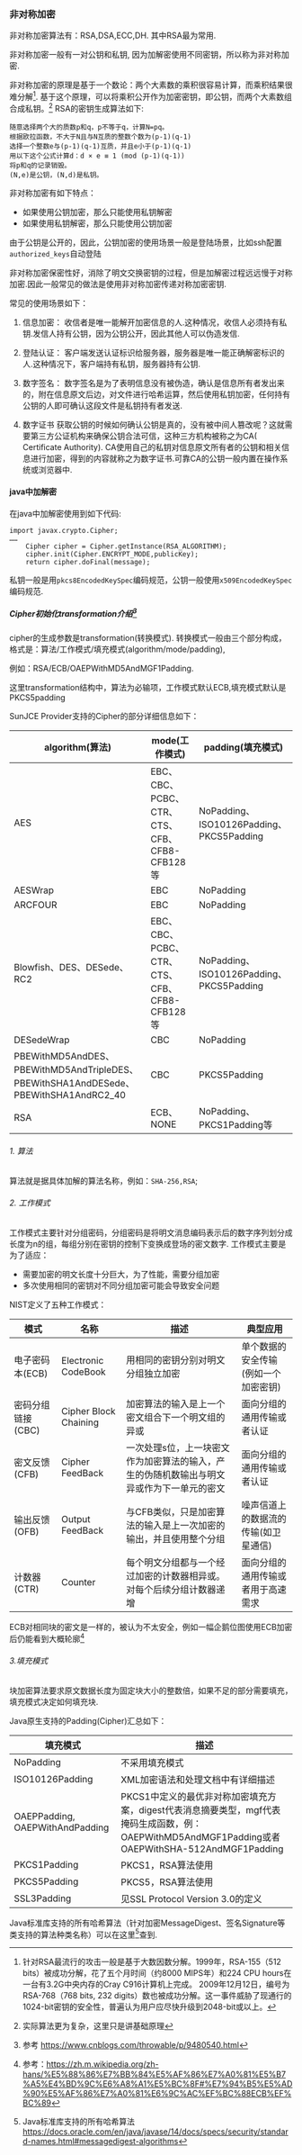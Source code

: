 ### 非对称加密

非对称加密算法有：RSA,DSA,ECC,DH.
其中RSA最为常用.

非对称加密一般有一对公钥和私钥, 因为加解密使用不同密钥，所以称为非对称加密.

非对称加密的原理是基于一个数论：两个大素数的乘积很容易计算，而乘积结果很难分解[^1].
基于这个原理，可以将乘积公开作为加密密钥，即公钥，而两个大素数组合成私钥。[^2]
RSA的密钥生成算法如下:

```
随意选择两个大的质数p和q，p不等于q，计算N=pq。
根据欧拉函数，不大于N且与N互质的整数个数为(p-1)(q-1)
选择一个整数e与(p-1)(q-1)互质，并且e小于(p-1)(q-1)
用以下这个公式计算d：d × e ≡ 1 (mod (p-1)(q-1))
将p和q的记录销毁。
(N,e)是公钥，(N,d)是私钥。
```

非对称加密有如下特点：

* 如果使用公钥加密，那么只能使用私钥解密
* 如果使用私钥解密，那么只能使用公钥加密

由于公钥是公开的，因此，公钥加密的使用场景一般是登陆场景，比如ssh配置`authorized_keys`自动登陆

非对称加密保密性好，消除了明文交换密钥的过程，但是加解密过程远远慢于对称加密.因此一般常见的做法是使用非对称加密传递对称加密密钥.

常见的使用场景如下：

1. 信息加密：
   收信者是唯一能解开加密信息的人.这种情况，收信人必须持有私钥.发信人持有公钥，因为公钥公开，因此其他人可以伪造发信.

2. 登陆认证：
   客户端发送认证标识给服务器，服务器是唯一能正确解密标识的人.这种情况下，客户端持有私钥，服务器持有公钥.

3. 数字签名：
   数字签名是为了表明信息没有被伪造，确认是信息所有者发出来的，附在信息原文后边，对文件进行哈希运算，然后使用私钥加密，任何持有公钥的人即可确认这段文件是私钥持有者发送.

4. 数字证书
   获取公钥的时候如何确认公钥是真的，没有被中间人篡改呢？这就需要第三方公证机构来确保公钥合法可信，这种三方机构被称之为CA(
   Certificate Authority).
   CA使用自己的私钥对信息原文所有者的公钥和相关信息进行加密，得到的内容就称之为数字证书.可靠CA的公钥一般内置在操作系统或浏览器中.

#### java中加解密

在java中加解密使用到如下代码:

```
import javax.crypto.Cipher;
……
    Cipher cipher = Cipher.getInstance(RSA_ALGORITHM);
    cipher.init(Cipher.ENCRYPT_MODE,publicKey);
    return cipher.doFinal(message);
```

私钥一般是用`pkcs8EncodedKeySpec`编码规范，公钥一般使用`x509EncodedKeySpec`编码规范.

##### Cipher初始化transformation介绍[^3]

cipher的生成参数是transformation(转换模式).
转换模式一般由三个部分构成，格式是：算法/工作模式/填充模式(algorithm/mode/padding),

例如：RSA/ECB/OAEPWithMD5AndMGF1Padding.

这里transformation结构中，算法为必输项，工作模式默认ECB,填充模式默认是PKCS5padding

SunJCE Provider支持的Cipher的部分详细信息如下：

|algorithm(算法)| 	mode(工作模式) | 	padding(填充模式)  |
|----|-----------------------------------|-----------------------------------------|
|AES| 	EBC、CBC、PCBC、CTR、CTS、CFB、CFB8-CFB128等 | 	NoPadding、ISO10126Padding、PKCS5Padding |
|AESWrap| 	EBC                              | 	NoPadding                              |
|ARCFOUR| 	EBC                              | 	NoPadding                              |
|Blowfish、DES、DESede、RC2| 	EBC、CBC、PCBC、CTR、CTS、CFB、CFB8-CFB128等 | 	NoPadding、ISO10126Padding、PKCS5Padding| 
|DESedeWrap| 	CBC      | 	NoPadding|
|PBEWithMD5AndDES、PBEWithMD5AndTripleDES、PBEWithSHA1AndDESede、PBEWithSHA1AndRC2_40| 	CBC| 	PKCS5Padding|
|RSA| 	ECB、NONE                         | 	NoPadding、PKCS1Padding等                |

###### 1. 算法

算法就是据具体加解的算法名称，例如：`SHA-256,RSA`;

###### 2. 工作模式

工作模式主要针对分组密码，分组密码是将明文消息编码表示后的数字序列划分成长度为n的组，每组分别在密钥的控制下变换成登场的密文数字.
工作模式主要是为了适应：

* 需要加密的明文长度十分巨大，为了性能，需要分组加密
* 多次使用相同的密钥对不同分组加密可能会导致安全问题

NIST定义了五种工作模式：

|模式| 	名称                                                                         | 	描述                                                         | 	典型应用                |
|---|-----------------------------------------------------------------------------|-------------------------------------------------------------|----------------------|
|电子密码本(ECB)	| Electronic CodeBook| 	用相同的密钥分别对明文分组独立加密| 	单个数据的安全传输(例如一个加密密钥) |
|密码分组链接(CBC)| 	Cipher Block Chaining| 	加密算法的输入是上一个密文组合下一个明文组的异或| 	面向分组的通用传输或者认证       |
|密文反馈(CFB)	| Cipher FeedBack| 	一次处理s位，上一块密文作为加密算法的输入，产生的伪随机数输出与明文异或作为下一单元的密文| 	面向分组的通用传输或者认证       |
|输出反馈(OFB)	| Output FeedBack| 	与CFB类似，只是加密算法的输入是上一次加密的输出，并且使用整个分组| 	噪声信道上的数据流的传输(如卫星通信) |
|计数器(CTR)	| Counter| 	每个明文分组都与一个经过加密的计数器相异或。对每个后续分组计数器递增| 面向分组的通用传输或者用于高速需求    |

ECB对相同块的密文是一样的，被认为不太安全，例如一幅企鹅位图使用ECB加密后仍能看到大概轮廓[^4]

###### 3.填充模式

块加密算法要求原文数据长度为固定块大小的整数倍，如果不足的部分需要填充，填充模式决定如何填充块.

Java原生支持的Padding(Cipher)汇总如下：

|填充模式| 描述                                                                                   |
|---|--------------------------------------------------------------------------------------------|
|NoPadding        | 不采用填充模式                                                                |
|ISO10126Padding  | XML加密语法和处理文档中有详细描述                                               |
|OAEPPadding, OAEPWith<digest>And<mgf>Padding| PKCS1中定义的最优非对称加密填充方案，digest代表消息摘要类型，mgf代表掩码生成函数，例：OAEPWithMD5AndMGF1Padding或者OAEPWithSHA-512AndMGF1Padding |
|PKCS1Padding     | 	PKCS1，RSA算法使用                                                           |                
|PKCS5Padding     | 	PKCS5，RSA算法使用                                                           |               
|SSL3Padding      | 	见SSL Protocol Version 3.0的定义                                             | 


Java标准库支持的所有哈希算法（针对加密MessageDigest、签名Signature等类支持的算法种类名称）可以在这里[^5]查到.


[^1]:针对RSA最流行的攻击一般是基于大数因数分解。1999年，RSA-155（512 bits）被成功分解，花了五个月时间（约8000 MIPS年）和224 CPU
hours在一台有3.2G中央内存的Cray C916计算机上完成。
2009年12月12日，编号为RSA-768（768 bits, 232 digits）数也被成功分解。这一事件威胁了现通行的1024-bit密钥的安全性，普遍认为用户应尽快升级到2048-bit或以上。
[^2]:实际算法更为复杂，这里只是讲基础原理
[^3]:参考 https://www.cnblogs.com/throwable/p/9480540.html
[^4]:参考：https://zh.m.wikipedia.org/zh-hans/%E5%88%86%E7%BB%84%E5%AF%86%E7%A0%81%E5%B7%A5%E4%BD%9C%E6%A8%A1%E5%BC%8F#%E7%94%B5%E5%AD%90%E5%AF%86%E7%A0%81%E6%9C%AC%EF%BC%88ECB%EF%BC%89
[^5]:Java标准库支持的所有哈希算法 https://docs.oracle.com/en/java/javase/14/docs/specs/security/standard-names.html#messagedigest-algorithms
